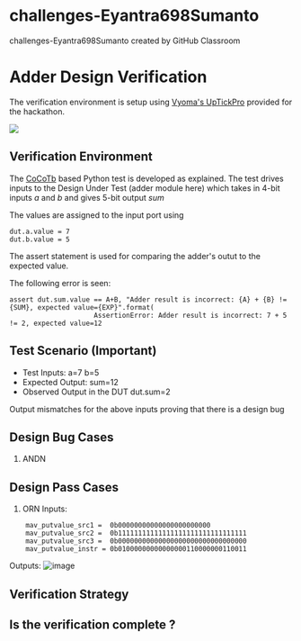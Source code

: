 # challenges-Eyantra698Sumanto
challenges-Eyantra698Sumanto created by GitHub Classroom
# Adder Design Verification

The verification environment is setup using [Vyoma's UpTickPro](https://vyomasystems.com) provided for the hackathon.


![](https://i.imgur.com/miWGA1o.png)

## Verification Environment

The [CoCoTb](https://www.cocotb.org/) based Python test is developed as explained. The test drives inputs to the Design Under Test (adder module here) which takes in 4-bit inputs *a* and *b* and gives 5-bit output *sum*

The values are assigned to the input port using 
```
dut.a.value = 7
dut.b.value = 5
```

The assert statement is used for comparing the adder's outut to the expected value.

The following error is seen:
```
assert dut.sum.value == A+B, "Adder result is incorrect: {A} + {B} != {SUM}, expected value={EXP}".format(
                     AssertionError: Adder result is incorrect: 7 + 5 != 2, expected value=12
```
## Test Scenario **(Important)**
- Test Inputs: a=7 b=5
- Expected Output: sum=12
- Observed Output in the DUT dut.sum=2

Output mismatches for the above inputs proving that there is a design bug

## Design Bug Cases
1. ANDN

## Design Pass Cases
1. ORN
Inputs:
```
    mav_putvalue_src1 =  0b00000000000000000000000
    mav_putvalue_src2 =  0b11111111111111111111111111111111
    mav_putvalue_src3 =  0b00000000000000000000000000000000
    mav_putvalue_instr = 0b01000000000000000110000000110011
```
Outputs:
![image](https://user-images.githubusercontent.com/58599984/180601412-e12230c9-41aa-4b3a-9b9e-8d4fd144eeb7.png)


## Verification Strategy

## Is the verification complete ?
